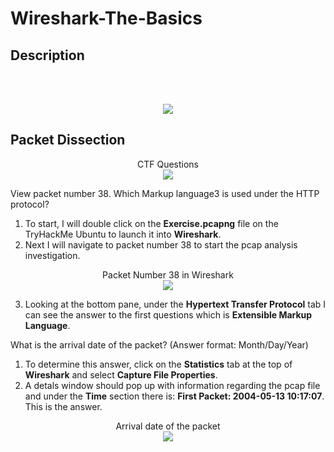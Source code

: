 # Wireshark-The-Basics

<h2>Description</h2>

<br />

<p align="center">
<br/>
<img src="https://i.imgur.com/rzicTZa.png"/>

<h2>Packet Dissection</h2>

<p align="center">
CTF Questions <br/>
<img src="https://i.imgur.com/yQdYmTi.png"/>

View packet number 38. Which Markup language3 is used under the HTTP protocol?
1. To start, I will double click on the **Exercise.pcapng** file on the TryHackMe Ubuntu to launch it into **Wireshark**.
2. Next I will navigate to packet number 38 to start the pcap analysis investigation.

<p align="center">
Packet Number 38 in Wireshark <br/>
<img src="https://i.imgur.com/WflYxqR.png"/>

3. Looking at the bottom pane, under the **Hypertext Transfer Protocol** tab I can see the answer to the first questions which is **Extensible Markup Language**.

What is the arrival date of the packet? (Answer format: Month/Day/Year)
1. To determine this answer, click on the **Statistics** tab at the top of **Wireshark** and select **Capture File Properties**.
2. A detals window should pop up with information regarding the pcap file and under the **Time** section there is: **First Packet: 2004-05-13 10:17:07**. This is the answer.

<p align="center">
Arrival date of the packet <br/>
<img src="https://i.imgur.com/VxaOlrZ.png"/>




